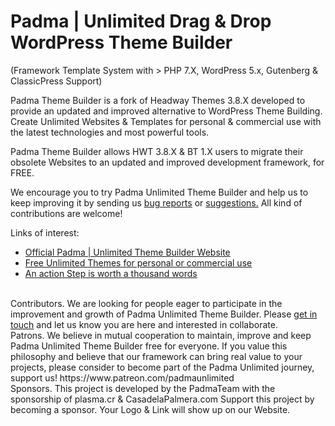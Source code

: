 # Padma | Unlimited Drag & Drop WordPress Theme Builder
 (Framework Template System with > PHP 7.X, WordPress 5.x, Gutenberg & ClassicPress Support)

Padma Theme Builder is a fork of Headway Themes 3.8.X developed to provide an updated and improved alternative to WordPress Theme Building. Create Unlimited Websites & Templates for personal & commercial use with the latest technologies and most powerful tools.

Padma Theme Builder allows HWT 3.8.X & BT 1.X users to migrate their obsolete Websites to an updated and improved development framework, for FREE.

We encourage you to try Padma Unlimited Theme Builder and help us to keep improving it by sending us <a href="https://www.padmaunlimited.com/bug-report/" rel="nofollow">bug reports</a> or <a href="https://www.padmaunlimited.com/contact-us/" rel="nofollow">suggestions.</a>
All kind of contributions are welcome!

Links of interest:
<ul>
<li><a href="https://www.padmaunlimited.com/" rel="nofollow">Official Padma | Unlimited Theme Builder Website</a></li>
<li><a href="https://www.padmaunlimited.com/blog/2018/free-unlimited-themes-for-personal-or-commercial-use/" rel="nofollow">Free Unlimited Themes for personal or commercial use</a></li>
<li><a href="https://www.padmaunlimited.com/blog/2018/an-action-step-is-worth-a-thousand-words/" rel="nofollow">An action Step is worth a thousand words</a></li>
</ul>
<br>
Contributors.
We are looking for people eager to participate in the improvement and growth of Padma Unlimited Theme Builder. Please <a href="https://www.padmaunlimited.com/contact-us/" rel="nofollow">get in touch</a> and let us know you are here and interested in collaborate.
<br>
Patrons.
We believe in mutual cooperation to maintain, improve and keep Padma Unlimited Theme Builder free for everyone.
If you value this philosophy and believe that our framework can bring real value to your projects, please consider to become part of the Padma Unlimited journey, support us!
https://www.patreon.com/padmaunlimited
<br>
Sponsors.
This project is developed by the PadmaTeam with the sponsorship of plasma.cr & CasadelaPalmera.com
Support this project by becoming a sponsor. Your Logo & Link will show up on our Website.
<br>
